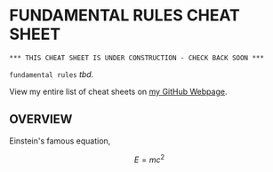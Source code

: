 # FUNDAMENTAL RULES CHEAT SHEET

```
*** THIS CHEAT SHEET IS UNDER CONSTRUCTION - CHECK BACK SOON ***
```

`fundamental rules` _tbd._

View my entire list of cheat sheets on
[my GitHub Webpage](https://jeffdecola.github.io/my-cheat-sheets/).

## OVERVIEW

Einstein's famous equation,

$$
E=mc^2
$$
